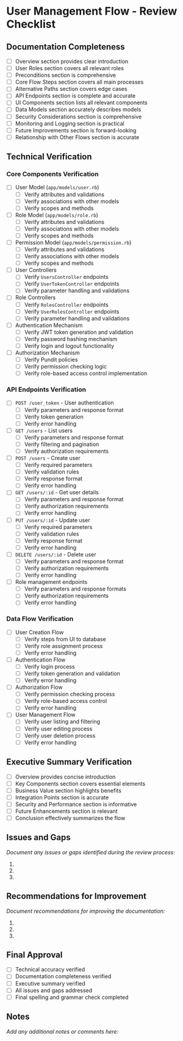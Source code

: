 # User Management Flow - Review Checklist

## Documentation Completeness

- [ ] Overview section provides clear introduction
- [ ] User Roles section covers all relevant roles
- [ ] Preconditions section is comprehensive
- [ ] Core Flow Steps section covers all main processes
- [ ] Alternative Paths section covers edge cases
- [ ] API Endpoints section is complete and accurate
- [ ] UI Components section lists all relevant components
- [ ] Data Models section accurately describes models
- [ ] Security Considerations section is comprehensive
- [ ] Monitoring and Logging section is practical
- [ ] Future Improvements section is forward-looking
- [ ] Relationship with Other Flows section is accurate

## Technical Verification

### Core Components Verification

- [ ] User Model (`app/models/user.rb`)
  - [ ] Verify attributes and validations
  - [ ] Verify associations with other models
  - [ ] Verify scopes and methods

- [ ] Role Model (`app/models/role.rb`)
  - [ ] Verify attributes and validations
  - [ ] Verify associations with other models
  - [ ] Verify scopes and methods

- [ ] Permission Model (`app/models/permission.rb`)
  - [ ] Verify attributes and validations
  - [ ] Verify associations with other models
  - [ ] Verify scopes and methods

- [ ] User Controllers
  - [ ] Verify `UsersController` endpoints
  - [ ] Verify `UserTokenController` endpoints
  - [ ] Verify parameter handling and validations

- [ ] Role Controllers
  - [ ] Verify `RolesController` endpoints
  - [ ] Verify `UserRolesController` endpoints
  - [ ] Verify parameter handling and validations

- [ ] Authentication Mechanism
  - [ ] Verify JWT token generation and validation
  - [ ] Verify password hashing mechanism
  - [ ] Verify login and logout functionality

- [ ] Authorization Mechanism
  - [ ] Verify Pundit policies
  - [ ] Verify permission checking logic
  - [ ] Verify role-based access control implementation

### API Endpoints Verification

- [ ] `POST /user_token` - User authentication
  - [ ] Verify parameters and response format
  - [ ] Verify token generation
  - [ ] Verify error handling

- [ ] `GET /users` - List users
  - [ ] Verify parameters and response format
  - [ ] Verify filtering and pagination
  - [ ] Verify authorization requirements

- [ ] `POST /users` - Create user
  - [ ] Verify required parameters
  - [ ] Verify validation rules
  - [ ] Verify response format
  - [ ] Verify error handling

- [ ] `GET /users/:id` - Get user details
  - [ ] Verify parameters and response format
  - [ ] Verify authorization requirements
  - [ ] Verify error handling

- [ ] `PUT /users/:id` - Update user
  - [ ] Verify required parameters
  - [ ] Verify validation rules
  - [ ] Verify response format
  - [ ] Verify error handling

- [ ] `DELETE /users/:id` - Delete user
  - [ ] Verify parameters and response format
  - [ ] Verify authorization requirements
  - [ ] Verify error handling

- [ ] Role management endpoints
  - [ ] Verify parameters and response formats
  - [ ] Verify authorization requirements
  - [ ] Verify error handling

### Data Flow Verification

- [ ] User Creation Flow
  - [ ] Verify steps from UI to database
  - [ ] Verify role assignment process
  - [ ] Verify error handling

- [ ] Authentication Flow
  - [ ] Verify login process
  - [ ] Verify token generation and validation
  - [ ] Verify error handling

- [ ] Authorization Flow
  - [ ] Verify permission checking process
  - [ ] Verify role-based access control
  - [ ] Verify error handling

- [ ] User Management Flow
  - [ ] Verify user listing and filtering
  - [ ] Verify user editing process
  - [ ] Verify user deletion process
  - [ ] Verify error handling

## Executive Summary Verification

- [ ] Overview provides concise introduction
- [ ] Key Components section covers essential elements
- [ ] Business Value section highlights benefits
- [ ] Integration Points section is accurate
- [ ] Security and Performance section is informative
- [ ] Future Enhancements section is relevant
- [ ] Conclusion effectively summarizes the flow

## Issues and Gaps

*Document any issues or gaps identified during the review process:*

1. 
2. 
3. 

## Recommendations for Improvement

*Document recommendations for improving the documentation:*

1. 
2. 
3. 

## Final Approval

- [ ] Technical accuracy verified
- [ ] Documentation completeness verified
- [ ] Executive summary verified
- [ ] All issues and gaps addressed
- [ ] Final spelling and grammar check completed

## Notes

*Add any additional notes or comments here:* 